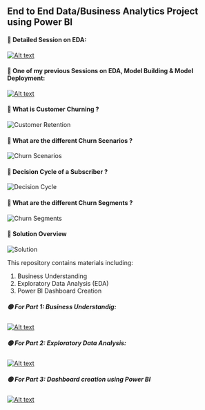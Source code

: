 ## End to End Data/Business Analytics Project using Power BI

#### 🔴 Detailed Session on EDA:

[![Alt text](https://user-images.githubusercontent.com/34673684/117579611-49cd5880-b126-11eb-9e2b-ef865c090808.png)](https://www.youtube.com/watch?v=baL7OrGWlxs)

#### 🔴 One of my previous Sessions on EDA, Model Building & Model Deployment: 

[![Alt text](https://raw.githubusercontent.com/pik1989/MLProject-Churn-Analysis-And-Prediction-Model/main/images/CC.JPG)](https://www.youtube.com/watch?v=GVECbcKUio4)

#### 🔴 What is Customer Churning ?

![Customer Retention](https://raw.githubusercontent.com/pik1989/MLProject-Churn-Analysis-And-Prediction-Model/main/images/Telco1.JPG)

#### 🔴 What are the different Churn Scenarios ?

![Churn Scenarios](https://raw.githubusercontent.com/pik1989/MLProject-Churn-Analysis-And-Prediction-Model/main/images/Telco2.JPG)

#### 🔴 Decision Cycle of a Subscriber ?

![Decision Cycle](https://raw.githubusercontent.com/pik1989/MLProject-Churn-Analysis-And-Prediction-Model/main/images/Telco3.JPG)

#### 🔴 What are the different Churn Segments ?

![Churn Segments](https://raw.githubusercontent.com/pik1989/MLProject-Churn-Analysis-And-Prediction-Model/main/images/Telco4.JPG)

#### 🔴 Solution Overview

![Solution](https://raw.githubusercontent.com/pik1989/MLProject-Churn-Analysis-And-Prediction-Model/main/images/Telco5.JPG)


This repository contains materials including:

1. Business Understanding
2. Exploratory Data Analysis (EDA)
3. Power BI Dashboard Creation

##### 🟢 For Part 1: Business Understandig: 
[![Alt text](https://user-images.githubusercontent.com/34673684/123055818-d9aa3600-d438-11eb-87d5-b9846eb430d9.png)](https://www.youtube.com/watch?v=Xu5x-vn8J6M)
##### 🟢 For Part 2: Exploratory Data Analysis:
[![Alt text](https://user-images.githubusercontent.com/34673684/123055871-e9c21580-d438-11eb-93ef-9c2f94dc242f.png)](https://www.youtube.com/watch?v=HCpmbhS2kBs)
##### 🟢 For Part 3: Dashboard creation using Power BI
[![Alt text](https://user-images.githubusercontent.com/34673684/123055938-f9d9f500-d438-11eb-821b-725114d355cd.png)](https://www.youtube.com/watch?v=g2BXIb6E5cI)
